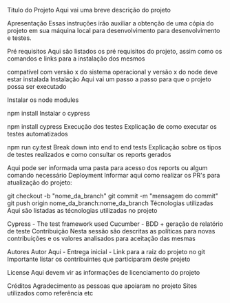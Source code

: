 Titulo do Projeto
Aqui vai uma breve descrição do projeto

Apresentação
Essas instruções irão auxiliar a obtenção de uma cópia do projeto em sua máquina local para desenvolvimento para desenvolvimento e testes.

Pré requisitos
Aqui são listados os pré requisitos do projeto, assim como os comandos e links para a instalação dos mesmos

compatível com versão x do sistema operacional y
versão x do node deve estar instalada
Instalação
Aqui vai um passo a passo para que o projeto possa ser executado

Instalar os node modules

npm install
Instalar o cypress

npm install cypress
Execução dos testes
Explicação de como executar os testes automatizados

npm run cy:test
Break down into end to end tests
Explicação sobre os tipos de testes realizados e como consultar os reports gerados

Aqui pode ser informada uma pasta para acesso dos reports ou algum comando necessário
Deployment
Informar aqui como realizar os PR's para atualização do projeto:

git checkout -b "nome_da_branch"
git commit -m "mensagem do commit"
git push origin nome_da_branch:nome_da_branch
Técnologias utilizadas
Aqui são listadas as técnologias utilizadas no projeto

Cypress - The test framework used
Cucumber - BDD + geração de relatório de teste
Contribuição
Nesta sessão são descritas as políticas para novas contribuições e os valores analisados para aceitação das mesmas

Autores
Autor Aqui - Entrega inicial - Link para a raiz do projeto no git
Importante listar os contribuintes que participaram deste projeto

License
Aqui devem vir as informações de licenciamento do projeto

Créditos
Agradecimento as pessoas que apoiaram no projeto
Sites utilizados como referência
etc